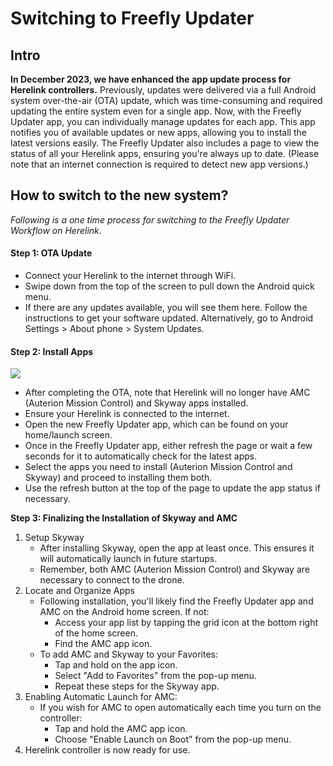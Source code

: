# Switching to Freefly Updater

## **Intro**

**In December 2023, we have enhanced the app update process for Herelink controllers.** Previously, updates were delivered via a full Android system over-the-air (OTA) update, which was time-consuming and required updating the entire system even for a single app. Now, with the Freefly Updater app, you can individually manage updates for each app. This app notifies you of available updates or new apps, allowing you to install the latest versions easily. The Freefly Updater also includes a page to view the status of all your Herelink apps, ensuring you're always up to date. (Please note that an internet connection is required to detect new app versions.)

## How to switch to the new system?

_Following is a one time process for switching to the Freefly Updater Workflow on Herelink._



#### **Step 1: OTA Update**

* Connect your Herelink to the internet through WiFi.
* Swipe down from the top of the screen to pull down the Android quick menu.
* If there are any updates available, you will see them here. Follow the instructions to get your software updated. Alternatively, go to Android Settings > About phone > System Updates.&#x20;



#### **Step 2: Install Apps**

![](https://lh7-us.googleusercontent.com/0gXE3SSEbKeqoQUYK96vz_UVmN3-V-sXJLkbEj6OzFl7DBRcfFxeZ1v5BoIn0UHuyKNf4rEWnGkP52TV0Tz4yoTr-KcZfmo30Z95YRpuXXbiMW5wVSUmROVS7q0p9lQ9uMatpvTY1jCEZdPdqyIUOQE)

* After completing the OTA, note that Herelink will no longer have AMC (Auterion Mission Control) and Skyway apps installed.
* Ensure your Herelink is connected to the internet.
* Open the new Freefly Updater app, which can be found on your home/launch screen.
* Once in the Freefly Updater app, either refresh the page or wait a few seconds for it to automatically check for the latest apps.
* Select the apps you need to install (Auterion Mission Control and Skyway) and proceed to installing them both.
* Use the refresh button at the top of the page to update the app status if necessary.



**Step 3: Finalizing the Installation of Skyway and AMC**

1. Setup Skyway
   * After installing Skyway, open the app at least once. This ensures it will automatically launch in future startups.
   * Remember, both AMC (Auterion Mission Control) and Skyway are necessary to connect to the drone.
2. Locate and Organize Apps
   * Following installation, you'll likely find the Freefly Updater app and AMC on the Android home screen. If not:
     * Access your app list by tapping the grid icon at the bottom right of the home screen.
     * Find the AMC app icon.
   * To add AMC and Skyway to your Favorites:
     * Tap and hold on the app icon.
     * Select "Add to Favorites" from the pop-up menu.
     * Repeat these steps for the Skyway app.
3. Enabling Automatic Launch for AMC:
   * If you wish for AMC to open automatically each time you turn on the controller:
     * Tap and hold the AMC app icon.
     * Choose "Enable Launch on Boot" from the pop-up menu.
4. Herelink controller is now ready for use.

